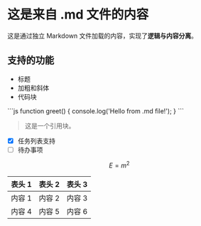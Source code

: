 # 这是来自 .md 文件的内容

这是通过独立 Markdown 文件加载的内容，实现了**逻辑与内容分离**。

## 支持的功能

- 标题
- 加粗和斜体
- 代码块

\`\`\`js
function greet() {
  console.log('Hello from .md file!');
}
\`\`\`

> 这是一个引用块。

- [x] 任务列表支持
- [ ] 待办事项

$$E=m^2$$

| 表头 1 | 表头 2 | 表头 3 |
|--------|--------|--------|
| 内容 1 | 内容 2 | 内容 3 |
| 内容 4 | 内容 5 | 内容 6 |
